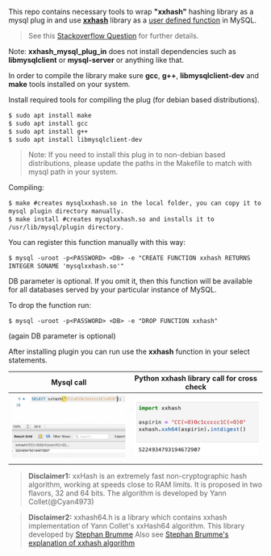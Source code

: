 This repo contains necessary tools to wrap **"xxhash"** hashing library as a mysql plug in and use [**xxhash**](https://github.com/Cyan4973/xxHash) library as a [user defined function](https://dev.mysql.com/doc/refman/8.0/en/adding-udf.html#udf-calling) in MySQL.

>See this [Stackoverflow Question](https://stackoverflow.com/questions/62512975/xxhash-as-a-mysql-user-defined-function) for further details.

Note:
**xxhash_mysql_plug_in** does not install dependencies such as **libmysqlclient** or **mysql-server** or anything like that.

In order to compile the library make sure **gcc**, **g++**, **libmysqlclient-dev** and **make** tools installed on your system. 

Install required tools for compiling the plug (for debian based distributions). 

```console
$ sudo apt install make
$ sudo apt install gcc
$ sudo apt install g++
$ sudo apt install libmysqlclient-dev
```

> Note: If you need to install this plug in to non-debian based distributions, please update the paths in the Makefile to match with mysql path in your system. 

Compiling:
```console
$ make #creates mysqlxxhash.so in the local folder, you can copy it to mysql plugin directory manually.
$ make install #creates mysqlxxhash.so and installs it to /usr/lib/mysql/plugin directory.
```

You can register this function manually with this way:
```console
$ mysql -uroot -p<PASSWORD> <DB> -e "CREATE FUNCTION xxhash RETURNS INTEGER SONAME 'mysqlxxhash.so'"
```

DB parameter is optional. If you omit it, then this function will be available for all
databases served by your particular instance of MySQL.


To drop the function run:
```console
$ mysql -uroot -p<PASSWORD> <DB> -e "DROP FUNCTION xxhash"
```
(again DB parameter is optional)

After installing plugin you can run use the **xxhash** function in your select statements.

Mysql call                  |  Python xxhash library call for cross check
:-------------------------:|:-------------------------:
![](./images/xxhash_mysql_select.png?raw=true) | ![](./images/xxhash_python_call.png?raw=true)


> **Disclaimer1:** xxHash is an extremely fast non-cryptographic hash algorithm, working at speeds close to RAM limits. It is proposed in two flavors, 32 and 64 bits. The algorithm is developed by Yann Collet(@Cyan4973)

> **Disclaimer2:** xxhash64.h is a library which contains xxhash implementation of Yann Collet's xxHash64 algorithm. This library developed by [Stephan Brumme](https://github.com/stbrumme/xxhash) Also see [Stephan Brumme's explanation of xxhash algorithm](https://create.stephan-brumme.com/xxhash/)  
